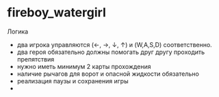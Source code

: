 # fireboy_watergirl

Логика
- два игрока управляются (←, →, ↓, ↑) и (W,A,S,D) соответственно.
- два героя обязательно должны помогать друг другу проходить препятствия
- нужно иметь минимум 2 карты прохождения
- наличие рычагов для ворот и опасной жидкости обязательно
- реализация паузы и сохранения игры
- 
